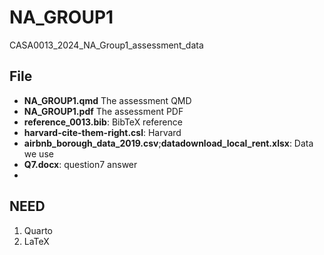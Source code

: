 # NA_GROUP1
CASA0013_2024_NA_Group1_assessment_data

## File
- **NA_GROUP1.qmd** The assessment QMD
- **NA_GROUP1.pdf** The assessment PDF
- **reference_0013.bib**: BibTeX reference
- **harvard-cite-them-right.csl**: Harvard
- **airbnb_borough_data_2019.csv**;**datadownload_local_rent.xlsx**: Data we use
- **Q7.docx**: question7 answer
- 
## NEED
1.  Quarto
2.  LaTeX

